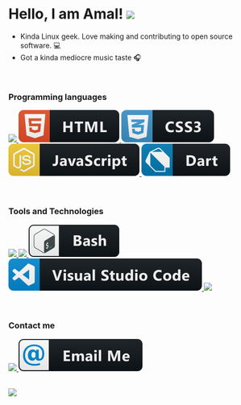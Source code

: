 # Hello, I am Amal! <img src="https://raw.githubusercontent.com/MartinHeinz/MartinHeinz/master/wave.gif" width="30px">

- Kinda Linux geek. Love making and contributing to open source software. 💻
- Got a kinda mediocre music taste 🎧

<br>

### Programming languages

<a href="#">
    <img src="https://raw.githubusercontent.com/fenix-hub/ColoredBadges/master/svg/dev/languages/python.svg">
</a> 

<a href="#">
    <img src="https://raw.githubusercontent.com/MikeCodesDotNET/ColoredBadges/master/svg/dev/languages/html.svg">
</a> 

<a href="#">
    <img src="https://raw.githubusercontent.com/MikeCodesDotNET/ColoredBadges/master/svg/dev/languages/css3.svg">
</a> 

<a href="#">
    <img src="https://raw.githubusercontent.com/MikeCodesDotNET/ColoredBadges/master/svg/dev/languages/js.svg">
</a> 
<a href="#">
    <img src="https://raw.githubusercontent.com/MikeCodesDotNET/ColoredBadges/master/svg/dev/languages/dart.svg" alt="dart">
  </a>  
<br>
</a> 

<br>
<br>

### Tools and Technologies

<a href="#">
    <img src="https://raw.githubusercontent.com/klaasnicolaas/ColoredBadges/new-badges/svg/dev/tools/git.svg">
</a> 
<a href="#">
    <img src="https://raw.githubusercontent.com/klaasnicolaas/ColoredBadges/new-badges/svg/dev/services/github.svg">
</a> 
<a href="#">
    <img src="https://raw.githubusercontent.com/MikeCodesDotNET/ColoredBadges/master/svg/dev/tools/bash.svg">
</a> 
<a href="#">
    <img src="https://raw.githubusercontent.com/MikeCodesDotNET/ColoredBadges/master/svg/dev/tools/visualstudio_code.svg">
</a> 
<a href="#">
    <img src="https://raw.githubusercontent.com/klaasnicolaas/ColoredBadges/new-badges/svg/devices/pc.svg">
</a> 

<br>
<br>

<br>

### Contact me


<a href="https://discordapp.com/users/646162103387815937">
    <img src="https://raw.githubusercontent.com/fenix-hub/ColoredBadges/master/svg/social/discord.svg">
</a>  

<a href="mailto:thomasamal479@gmail.com">
    <img src="https://raw.githubusercontent.com/MikeCodesDotNET/ColoredBadges/master/svg/social/email_me.svg">
</a>  

<br>
<br>

![](https://komarev.com/ghpvc/?username=amalthomas-exe&label=visitors&color=ff69b4)

<!---
amalthomas-exe/amalthomas-exe is a ✨ special ✨ repository because its `README.md` (this file) appears on your GitHub profile.
You can click the Preview link to take a look at your changes.
--->
